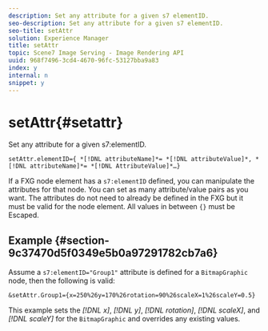 ```yaml
---
description: Set any attribute for a given s7 elementID.
seo-description: Set any attribute for a given s7 elementID.
seo-title: setAttr
solution: Experience Manager
title: setAttr
topic: Scene7 Image Serving - Image Rendering API
uuid: 968f7496-3cd4-4670-96fc-53127bba9a83
index: y
internal: n
snippet: y
---
```


# setAttr{#setattr}

Set any attribute for a given s7:elementID.

 `setAttr.elementID={ *[!DNL attributeName]*= *[!DNL attributeValue]*, *[!DNL attributeName]*= *[!DNL AttributeValue]*…}`

If a FXG node element has a `s7:elementID` defined, you can manipulate the attributes for that node. You can set as many attribute/value pairs as you want. The attributes do not need to already be defined in the FXG but it must be valid for the node element. All values in between `{}` must be Escaped.

## Example {#section-9c37470d5f0349e5b0a97291782cb7a6}

Assume a `s7:elementID="Group1"` attribute is defined for a `BitmapGraphic` node, then the following is valid:

`&setAttr.Group1={x=250%26y=170%26rotation=90%26scaleX=1%26scaleY=0.5}`

This example sets the *[!DNL x]*, *[!DNL y]*, *[!DNL rotation]*, *[!DNL scaleX]*, and *[!DNL scaleY]* for the `BitmapGraphic` and overrides any existing values. 
